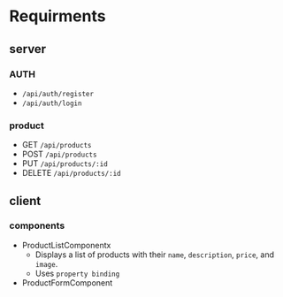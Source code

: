 # Requirments

## server

### AUTH

- `/api/auth/register`
- `/api/auth/login`

### product

- GET `/api/products`
- POST `/api/products`
- PUT `/api/products/:id`
- DELETE `/api/products/:id`

## client

### components

- ProductListComponentx
  - Displays a list of products with their `name`, `description`, `price`, and `image`.
  - Uses `property binding`
- ProductFormComponent
